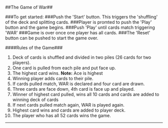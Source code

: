 
##The Game of War##

###To get started:
###Push the 'Start' button. This triggers the 'shuffling' of the deck and splitting cards.
###Player is promted to push the 'Play' button and the game begins.
###Push 'Play' until cards match triggering 'WAR'
###Game is over once one player has all cards.
###The 'Reset' button can be pushed to start the game over.

####Rules of the Game###
1. Deck of cards is shuffled and divided in two piles (26 cards for two players).
2. One card is pulled from each pile and put face up.
3. The highest card wins. **Note:** Ace is highest
4. Winning player adds cards to their pile.
5. If cards pulled match, WAR is declared and four card are drawn.
6. Three cards are face down, 4th card is face up and played.
7. Winner of highest card pulled, wins all 10 cards and cards are added to winning deck of cards
8. If next cards pulled match again, WAR is played again. 
9. Highest card wins and cards are added to player deck.
10. The player who has all 52 cards wins the game.

---
